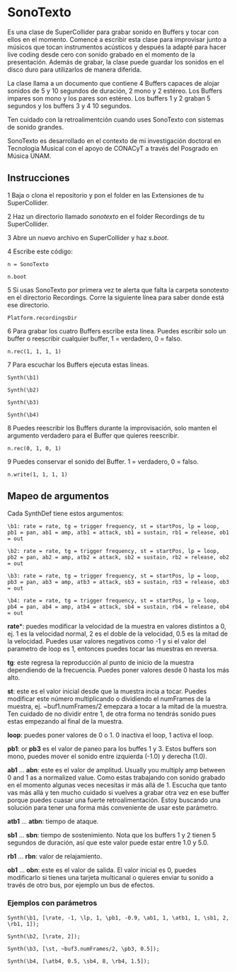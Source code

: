 # SonoTexto

Es una clase de SuperCollider para grabar sonido en Buffers y tocar con ellos en el momento. Comencé a escribir esta clase para improvisar junto a músicos que tocan instrumentos acústicos y después la adapté para hacer live coding desde cero con sonido grabado en el momento de la presentación. Además de grabar, la clase puede guardar los sonidos en el disco duro para utilizarlos de manera diferida.

La clase llama a un documento que contiene 4 Buffers capaces de alojar sonidos de 5 y 10 segundos de duración, 2 mono y 2 estéreo. Los Buffers impares son mono y los pares son estéreo. Los buffers 1 y 2 graban 5 segundos y los buffers 3 y 4 10 segundos.

Ten cuidado con la retroalimentción cuando uses SonoTexto con sistemas de sonido grandes.

SonoTexto es desarrollado en el contexto de mi investigación doctoral en Tecnología Musical con el apoyo de CONACyT a través del Posgrado en Música UNAM.

## Instrucciones
1 Baja o clona el repositorio y pon el folder en las Extensiones de tu SuperCollider.

2 Haz un directorio llamado *sonotexto* en el folder Recordings de tu SuperCollider.

3 Abre un nuevo archivo en SuperCollider y haz *s.boot*.

4 Escribe este código:


```
n = SonoTexto

n.boot
```
5 Si usas SonoTexto por primera vez te alerta que falta la carpeta sonotexto en el directorio Recordings. Corre la siguiente línea para saber donde está ese directorio.

```
Platform.recordingsDir
```

6 Para grabar los cuatro Buffers escribe esta línea. Puedes escribir solo un buffer o reescribir cualquier buffer, 1 = verdadero, 0 = falso.

```
n.rec(1, 1, 1, 1)
```

7 Para escuchar los Buffers ejecuta estas líneas.

```
Synth(\b1)

Synth(\b2)

Synth(\b3)

Synth(\b4)
```

8 Puedes reescribir los Buffers durante la improvisación, solo manten el argumento verdadero para el Buffer que quieres reescribir.

```
n.rec(0, 1, 0, 1)
```

9 Puedes conservar el sonido del Buffer. 1 = verdadero, 0 = falso.

```
n.write(1, 1, 1, 1)
```

## Mapeo de argumentos
Cada SynthDef tiene estos argumentos:

```
\b1: rate = rate, tg = trigger frequency, st = startPos, lp = loop, pb1 = pan, ab1 = amp, atb1 = attack, sb1 = sustain, rb1 = release, ob1 = out

\b2: rate = rate, tg = trigger frequency, st = startPos, lp = loop, pb2 = pan, ab2 = amp, atb2 = attack, sb2 = sustain, rb2 = release, ob2 = out

\b3: rate = rate, tg = trigger frequency, st = startPos, lp = loop, pb3 = pan, ab3 = amp, atb3 = attack, sb3 = sustain, rb3 = release, ob3 = out

\b4: rate = rate, tg = trigger frequency, st = startPos, lp = loop, pb4 = pan, ab4 = amp, atb4 = attack, sb4 = sustain, rb4 = release, ob4 = out
```

**rate***: puedes modificar la velocidad de la muestra en valores distintos a 0, ej. 1 es la velocidad normal, 2 es el doble de la velocidad, 0.5 es la mitad de la velocidad. Puedes usar valores negativos como -1 y si el valor del parametro de loop es 1, entonces puedes tocar las muestras en reversa.

**tg**: este regresa la reproducción al punto de inicio de la muestra dependiendo de la frecuencia. Puedes poner valores desde 0 hasta los más alto.

**st**: este es el valor inicial desde que la muestra incia a tocar. Puedes modificar este número multiplicando o dividiendo el numFrames de la muestra, ej. ~buf1.numFrames/2 emepzara a tocar a la mitad de la muestra. Ten cuidado de no dividir entre 1, de otra forma no tendrás sonido pues estas empezando al final de la muestra.

**loop**: puedes poner valores de 0 o 1. 0 inactiva el loop, 1 activa el loop.

**pb1**: or **pb3** es el valor de paneo para los buffes 1 y 3. Estos buffers son mono, puedes mover el sonido entre izquierda (-1.0) y derecha (1.0).

**ab1** ... **abn**: este es el valor de amplitud. Usually you multiply amp between 0 and 1 as a normalized value. Como estas trabajando con sonido grabado en el momento algunas veces necesitas ir más allá de 1. Escucha que tanto vas más allá y ten mucho cuidado si vuelves a grabar otra vez en ese buffer porque puedes cuasar una fuerte retroalimentación. Estoy buscando una solución para tener una forma más conveniente de usar este parámetro.

**atb1** ... **atbn**: tiempo de ataque.

**sb1** ... **sbn**: tiempo de sostenimiento. Nota que los buffers 1 y 2 tienen 5 segundos de duración, así que este valor puede estar entre 1.0 y 5.0.

**rb1** ... **rbn**: valor de relajamiento.

**ob1** ... **obn**: este es el valor de salida. El valor inicial es 0, puedes modificarlo si tienes una tarjeta multicanal o quieres enviar tu sonido a través de otro bus, por ejemplo un bus de efectos.

### Ejemplos con parámetros

```
Synth(\b1, [\rate, -1, \lp, 1, \pb1, -0.9, \ab1, 1, \atb1, 1, \sb1, 2, \rb1, 1]);

Synth(\b2, [\rate, 2]);

Synth(\b3, [\st, ~buf3.numFrames/2, \pb3, 0.5]);

Synth(\b4, [\atb4, 0.5, \sb4, 8, \rb4, 1.5]);
```
